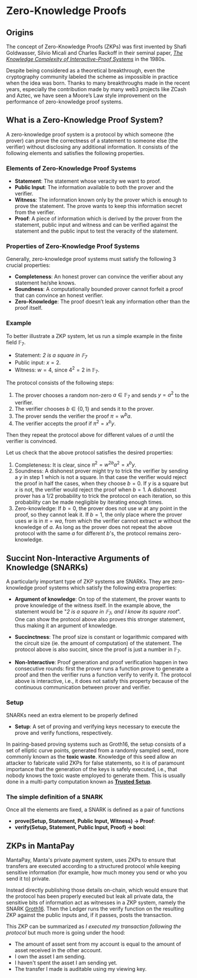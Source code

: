 # Zero-Knowledge Proofs

## Origins

The concept of Zero-Knowledge Proofs (ZKPs) was first invented by Shafi Goldwasser, Silvio Micali and Charles Rackoff in their seminal paper, [*The Knowledge Complexity of Interactive-Proof Systems*](https://dl.acm.org/doi/pdf/10.1145/22145.22178) in the 1980s. 

 Despite being considered as a theoretical breakthrough, even the cryptography community labeled the scheme as impossible in practice when the idea was born. Thanks to many breakthroughs made in the recent years, especially the contribution made by many web3 projects like ZCash and Aztec, we have seen a Moore’s Law style improvement on the performance of zero-knowledge proof systems. 

## What is a Zero-Knowledge Proof System?
A zero-knowledge proof system is a protocol by which someone (the prover) can prove the correctness of a statement to someone else (the verifier) without disclosing any additional information. It consists of the following elements and satisfies the following properties.

### Elements of Zero-Knowledge Proof Systems

* **Statement**: The statement whose veracity we want to proof.
* **Public Input**: The information available to both the prover and the verifier. 
* **Witness**: The information known only by the prover which is enough to prove the statement. The prove wants to keep this information secret from the verifier.
* **Proof**: A piece of information which is derived by the prover from the statement, public input and witness and can be verified against the statement and the public input to test the veracity of the statement. 

### Properties of Zero-Knowledge Proof Systems

Generally, zero-knowledge proof systems must satisfy the following 3 crucial properties:

* **Completeness**: An honest prover can convince the verifier about any statement he/she knows.
* **Soundness**: A computationally bounded prover cannot forfeit a proof that can convince an honest verifier.
* **Zero-Knowledge**: The proof doesn’t leak any information other than the proof itself.

### Example
To better illustrate a ZKP system, let us run a simple example in the finite field $\mathbb{F}_7$.
* Statement: *$2$ is a square in $\mathbb{F}_7$*
* Public input: $x = 2$.
* Witness: $w = 4$, since $4^2 = 2$ in $\mathbb{F}_7$.

The protocol consists of the following steps: 
1. The prover chooses a random non-zero $a \in \mathbb{F}_7$ and sends $y = a^2$ to the verifier.
2. The verifier chooses $b \in \{0, 1\}$ and sends it to the prover.
3. The prover sends the verifier the proof $\pi = w^b a$.
4. The verifier accepts the proof if $\pi^2 = x^b y$.

Then they repeat the protocol above for different values of $a$ until the verifier is convinced.

Let us check that the above protocol satisfies the desired properties:
1. Completeness: It is clear, since $\pi^2 = w^{2b} a^2 = x^b y$.
2. Soundness: A dishonest prover might try to trick the verifier by sending a $y$ in step 1 which is not a square. In that case the verifier would reject the proof in half the cases, when they choose $b = 0$. If $y$ is a square but $x$ is not, the verifier would reject the proof when $b = 1$. A dishonest prover has a $1/2$ probability to trick the protocol on each iteration, so this probability can be made negligible by iterating enough times. 
3. Zero-knowledge: If $b = 0$, the prover does not use $w$ at any point in the proof, so they cannot leak it. If $b=1$, the only place where the prover uses $w$ is in $\pi = w a$, from which the verifier cannot extract $w$ without the knowledge of $a$. As long as the prover does not repeat the above protocol with the same $a$ for different $b$'s, the protocol remains zero-knowledge.

## Succint Non-Interactive Arguments of Knowledge (SNARKs)
A particularly important type of ZKP systems are SNARKs. They are zero-knowledge proof systems which satisfy the following extra properties:

* **Argument of knowledge**: On top of the statement, the prover wants to prove knowledge of the witness itself. In the example above, the statement would be "*$2$ is a square in $\mathbb{F}_7$, and I know its square root*". One can show the protocol above also proves this stronger statement, thus making it an argument of knowledge.

* **Succinctness**: The proof size is constant or logarithmic compared with the circuit size (ie. the amount of computation) of the statement. The protocol above is also succint, since the proof is just a number in $\mathbb{F}_7$.

* **Non-Interactive**: Proof generation and proof verification happen in two consecutive rounds: first the prover runs a function $\textsf{prove}$ to generate a proof and then the verifier runs a function $\textsf{verify}$ to verify it. The protocol above is interactive, i.e., it does not satisfy this property because of the continuous communication between prover and verifier. 

### Setup

SNARKs need an extra element to be properly defined

* **Setup**: A set of proving and verifying keys necessary to execute the $\textsf{prove}$ and $\textsf{verify}$ functions, respectively. 

In pairing-based proving systems such as Groth16, the setup consists of a set of elliptic curve points, generated from a randomly sampled seed, more commonly known as the **toxic waste**. Knowledge of this seed allow an attacker to fabricate valid ZKPs for false statements, so it is of paramount importance that the generation of the keys is safely executed, i.e., that nobody knows the toxic waste employed to generate them. This is usually done in a multi-party computation known as [**Trusted Setup**](./TrustedSetup.md).

### The simple definition of a SNARK

Once all the elements are fixed, a SNARK is defined as a pair of functions

* **prove(Setup, Statement, Public Input, Witness) -> Proof**:
* **verify(Setup, Statement, Public Input, Proof) -> bool**:

## ZKPs in MantaPay

MantaPay, Manta's private payment system, uses ZKPs to ensure that transfers are executed according to a structured protocol while keeping sensitive information (for example, how much money you send or who you send it to) private.

Instead directly publishing those details on-chain, which would ensure that the protocol has been properly executed but leak all private data, the sensitive bits of information act as witnesses in a ZKP system, namely the SNARK [Groth16](https://eprint.iacr.org/2016/260.pdf). Then the Ledger runs the $\textsf{verify}$ function on the resulting ZKP against the public inputs and, if it passes, posts the transaction. 

This ZKP can be summarized as *I executed my transaction following the protocol* but much more is going under the hood:
* The amount of asset sent from my account is equal to the amount of asset received in the other account.
* I own the asset I am sending.
* I haven't spent the asset I am sending yet.
* The transfer I made is auditable using my viewing key.